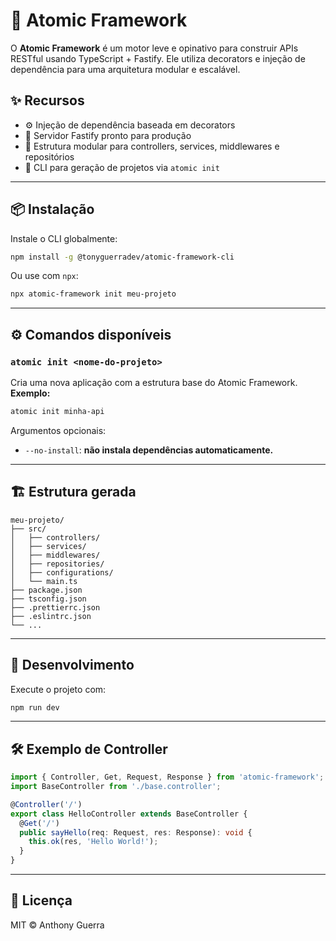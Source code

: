 # 🚀 Atomic Framework

O **Atomic Framework** é um motor leve e opinativo para construir APIs RESTful usando TypeScript + Fastify. Ele utiliza decorators e injeção de dependência para uma arquitetura modular e escalável.

## ✨ Recursos

- ⚙️ Injeção de dependência baseada em decorators
- 🚀 Servidor Fastify pronto para produção
- 🧩 Estrutura modular para controllers, services, middlewares e repositórios
- 🔧 CLI para geração de projetos via `atomic init`

---

## 📦 Instalação

Instale o CLI globalmente:

```bash
npm install -g @tonyguerradev/atomic-framework-cli
```
Ou use com `npx`:
```bash
npx atomic-framework init meu-projeto
```

---

## ⚙️ Comandos disponíveis
### `atomic init <nome-do-projeto>`
Cria uma nova aplicação com a estrutura base do Atomic Framework.
**Exemplo:**
```bash
atomic init minha-api
```
Argumentos opcionais:
-   `--no-install`: **não instala dependências automaticamente.**

---

## 🏗️ Estrutura gerada
```
meu-projeto/
├── src/
│   ├── controllers/
│   ├── services/
│   ├── middlewares/
│   ├── repositories/
│   ├── configurations/
│   └── main.ts
├── package.json
├── tsconfig.json
├── .prettierrc.json
├── .eslintrc.json
└── ...
```

---

## 🧪 Desenvolvimento
Execute o projeto com:
```bash
npm run dev
```

---

## 🛠 Exemplo de Controller
```typescript
import { Controller, Get, Request, Response } from 'atomic-framework';
import BaseController from './base.controller';

@Controller('/')
export class HelloController extends BaseController {
  @Get('/')
  public sayHello(req: Request, res: Response): void {
    this.ok(res, 'Hello World!');
  }
}
```

---

## 📄 Licença
MIT © Anthony Guerra